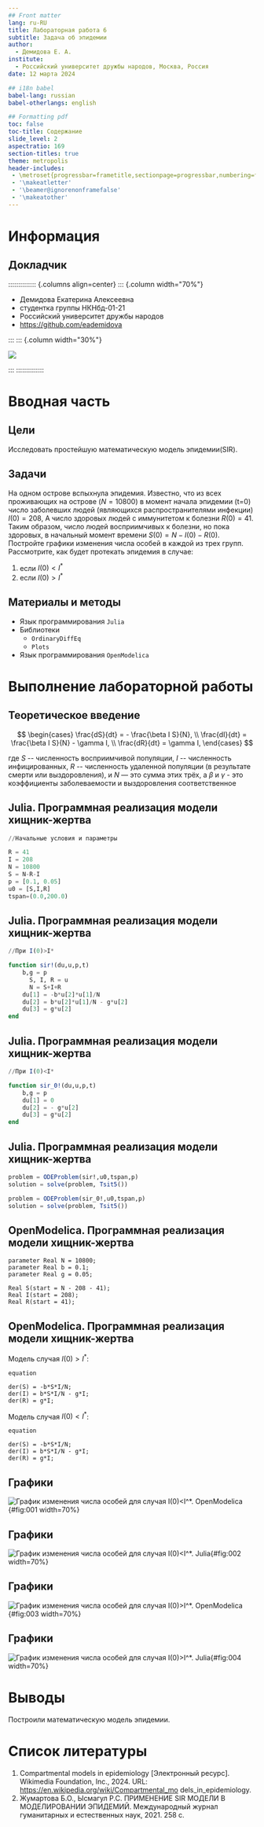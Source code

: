 ```yaml
---
## Front matter
lang: ru-RU
title: Лабораторная работа 6
subtitle: Задача об эпидемии
author:
  - Демидова Е. А.
institute:
  - Российский университет дружбы народов, Москва, Россия
date: 12 марта 2024

## i18n babel
babel-lang: russian
babel-otherlangs: english

## Formatting pdf
toc: false
toc-title: Содержание
slide_level: 2
aspectratio: 169
section-titles: true
theme: metropolis
header-includes:
 - \metroset{progressbar=frametitle,sectionpage=progressbar,numbering=fraction}
 - '\makeatletter'
 - '\beamer@ignorenonframefalse'
 - '\makeatother'
---
```


# Информация

## Докладчик

:::::::::::::: {.columns align=center}
::: {.column width="70%"}

  * Демидова Екатерина Алексеевна
  * студентка группы НКНбд-01-21
  * Российский университет дружбы народов
  * <https://github.com/eademidova>

:::
::: {.column width="30%"}

![](./image/ava.jpg)

:::
::::::::::::::

# Вводная часть

## Цели 

Исследовать простейшую математическую модель эпидемии(SIR).

## Задачи

На одном острове вспыхнула эпидемия. Известно, что из всех проживающих на острове ($N=10 800$) в момент начала эпидемии (t=0) число заболевших людей (являющихся распространителями инфекции) $I(0)=208$, А число здоровых людей с иммунитетом к болезни $R(0)=41$. Таким образом, число людей восприимчивых к болезни, но пока здоровых, в начальный момент времени $S(0)=N-I(0)- R(0)$. Постройте графики изменения числа особей в каждой из трех групп. Рассмотрите, как будет протекать эпидемия в случае:

1) если $I(0)<I^*$
2) если $I(0)>I^*$

## Материалы и методы

- Язык программирования `Julia` 
- Библиотеки
	- `OrdinaryDiffEq`
	- `Plots`
- Язык программирования `OpenModelica` 

# Выполнение лабораторной работы

## Теоретическое введение

$$
\begin{cases}
\frac{dS}{dt} = - \frac{\beta I S}{N}, \\
\frac{dI}{dt} = \frac{\beta I S}{N} - \gamma I, \\
\frac{dR}{dt} = \gamma I,
\end{cases}
$$

где $S$ -- численность восприимчивой популяции, $I$ -- численность инфицированных, $R$ -- численность удаленной популяции (в результате смерти или выздоровления), и $N$ — это сумма этих трёх, а $\beta$ и $\gamma$ - это коэффициенты заболеваемости
и выздоровления соответственное

##  Julia. Программная реализация модели хищник-жертва

```julia
//Начальные условия и параметры

R = 41
I = 208
N = 10800
S = N-R-I
p = [0.1, 0.05]
u0 = [S,I,R]
tspan=(0.0,200.0)
```

## Julia. Программная реализация модели хищник-жертва

```julia
//При I(0)>I*

function sir!(du,u,p,t)
    b,g = p
	  S, I, R = u
	  N = S+I+R
    du[1] = -b*u[2]*u[1]/N
    du[2] = b*u[2]*u[1]/N - g*u[2]
    du[3] = g*u[2]
end
```

## Julia. Программная реализация модели хищник-жертва

```julia
//При I(0)<I*

function sir_0!(du,u,p,t)
    b,g = p
    du[1] = 0
    du[2] = - g*u[2]
    du[3] = g*u[2]
end
```

## Julia. Программная реализация модели хищник-жертва

```julia
problem = ODEProblem(sir!,u0,tspan,p)
solution = solve(problem, Tsit5())

problem = ODEProblem(sir_0!,u0,tspan,p)
solution = solve(problem, Tsit5())
```

## OpenModelica. Программная реализация модели хищник-жертва

```
parameter Real N = 10800;
parameter Real b = 0.1;
parameter Real g = 0.05;

Real S(start = N - 208 - 41);
Real I(start = 208);
Real R(start = 41);
```

## OpenModelica. Программная реализация модели хищник-жертва

Модель случая $I(0)>I^*$:

```
equation

der(S) = -b*S*I/N;
der(I) = b*S*I/N - g*I;
der(R) = g*I;
```

Модель случая $I(0)<I^*$:

```
equation

der(S) = -b*S*I/N;
der(I) = b*S*I/N - g*I;
der(R) = g*I;
```

## Графики

![График изменения числа особей для случая $I(0)<I^*$. OpenModelica](image/lab6_om0.png){#fig:001 width=70%}

## Графики

![График изменения числа особей для случая $I(0)<I^*$. Julia](image/lab6_julia0.png){#fig:002 width=70%}

## Графики

![График изменения числа особей для случая $I(0)>I^*$. OpenModelica](image/lab6_om.png){#fig:003 width=70%}

## Графики

![График изменения числа особей для случая $I(0)>I^*$. Julia](image/lab6_julia.png){#fig:004 width=70%}

# Выводы

Построили математическую модель эпидемии.

# Список литературы

1. Compartmental models in epidemiology [Электронный ресурс]. Wikimedia Foundation, Inc., 2024. URL: https://en.wikipedia.org/wiki/Compartmental_mo dels_in_epidemiology.
2. Жумартова Б.О., Ысмагул Р.С. ПРИМЕНЕНИЕ SIR МОДЕЛИ В МОДЕЛИРОВАНИИ ЭПИДЕМИЙ. Международный журнал гуманитарных и естественных наук, 2021. 258 с.